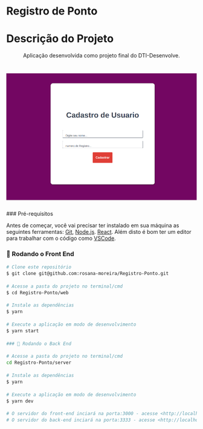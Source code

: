 # Registro de Ponto
# Descrição do Projeto
<p align="center">
Aplicação desenvolvida como projeto final do DTI-Desenvolve.
</p>

<h1 align="center">
  <img alt="logo" title="#logo" src="./assets/git.png" />
</h1>
### Pré-requisitos

Antes de começar, você vai precisar ter instalado em sua máquina as seguintes ferramentas:
[Git](https://git-scm.com), [Node.js](https://nodejs.org/en/). [React](https://pt-br.reactjs.org/).
Além disto é bom ter um editor para trabalhar com o código como [VSCode](https://code.visualstudio.com/).

### 🎲 Rodando o Front End

```bash
# Clone este repositório
$ git clone git@github.com:rosana-moreira/Registro-Ponto.git

# Acesse a pasta do projeto no terminal/cmd
$ cd Registro-Ponto/web

# Instale as dependências
$ yarn

# Execute a aplicação em modo de desenvolvimento
$ yarn start

### 🎲 Rodando o Back End

# Acesse a pasta do projeto no terminal/cmd
cd Registro-Ponto/server

# Instale as dependências
$ yarn

# Execute a aplicação em modo de desenvolvimento
$ yarn dev

# O servidor do front-end inciará na porta:3000 - acesse <http://localhost:3000>
# O servidor do back-end inciará na porta:3333 - acesse <http://localhost:3333>

```
